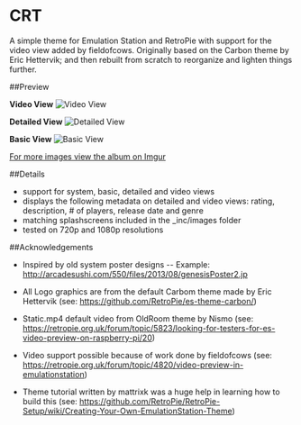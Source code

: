 # CRT
A simple theme for Emulation Station and RetroPie with support for the video view added by fieldofcows.  Originally based on the Carbon theme by Eric Hettervik; and then rebuilt from scratch to reorganize and lighten things further.

##Preview

**Video View**
![Video View](http://i.imgur.com/w5rNqyr.png)

**Detailed View**
![Detailed View](http://i.imgur.com/HMzQKT1.png)

**Basic View**
![Basic View](http://i.imgur.com/npqHCZy.png)

[For more images view the album on Imgur](http://imgur.com/a/w7JNT)

##Details

- support for system, basic, detailed and video views
- displays the following metadata on detailed and video views: rating, description, # of players, release date and genre
- matching splashscreens included in the \_inc/images folder
- tested on 720p and 1080p resolutions

##Acknowledgements

- Inspired by old system poster designs
-- Example: http://arcadesushi.com/550/files/2013/08/genesisPoster2.jp

- All Logo graphics are from the default Carbom theme made by Eric Hettervik (see: https://github.com/RetroPie/es-theme-carbon/)
- Static.mp4 default video from OldRoom theme by Nismo (see: https://retropie.org.uk/forum/topic/5823/looking-for-testers-for-es-video-preview-on-raspberry-pi/20)
- Video support possible because of work done by fieldofcows (see: https://retropie.org.uk/forum/topic/4820/video-preview-in-emulationstation)
- Theme tutorial written by mattrixk was a huge help in learning how to build this (see: https://github.com/RetroPie/RetroPie-Setup/wiki/Creating-Your-Own-EmulationStation-Theme)
